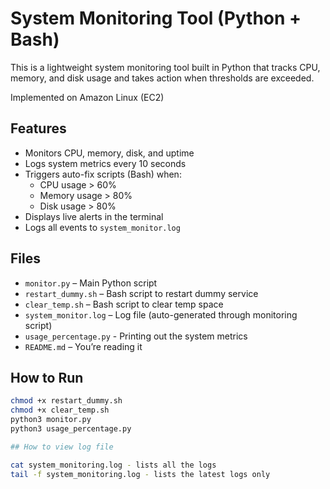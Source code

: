 # System Monitoring Tool (Python + Bash)

This is a lightweight system monitoring tool built in Python that tracks CPU, memory, and disk usage and takes action when thresholds are exceeded.

Implemented on Amazon Linux (EC2)

## Features

- Monitors CPU, memory, disk, and uptime
- Logs system metrics every 10 seconds
- Triggers auto-fix scripts (Bash) when:
  - CPU usage > 60%
  - Memory usage > 80%
  - Disk usage > 80%
- Displays live alerts in the terminal
- Logs all events to `system_monitor.log`

## Files

- `monitor.py` – Main Python script
- `restart_dummy.sh` – Bash script to restart dummy service
- `clear_temp.sh` – Bash script to clear temp space
- `system_monitor.log` – Log file (auto-generated through monitoring script)
- `usage_percentage.py` - Printing out the system metrics 
- `README.md` – You’re reading it

## How to Run

```bash
chmod +x restart_dummy.sh
chmod +x clear_temp.sh
python3 monitor.py
python3 usage_percentage.py

## How to view log file

cat system_monitoring.log - lists all the logs
tail -f system_monitoring.log - lists the latest logs only

